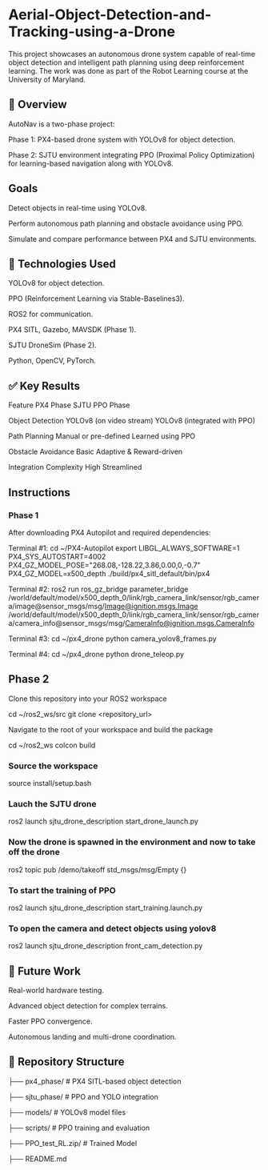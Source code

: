 # Aerial-Object-Detection-and-Tracking-using-a-Drone

This project showcases an autonomous drone system capable of real-time object detection and intelligent path planning using deep reinforcement learning. The work was done as part of the Robot Learning course at the University of Maryland.

## 🚁 Overview
AutoNav is a two-phase project:

Phase 1: PX4-based drone system with YOLOv8 for object detection.

Phase 2: SJTU environment integrating PPO (Proximal Policy Optimization) for learning-based navigation along with YOLOv8.

## Goals
Detect objects in real-time using YOLOv8.

Perform autonomous path planning and obstacle avoidance using PPO.

Simulate and compare performance between PX4 and SJTU environments.

## 🧠 Technologies Used
YOLOv8 for object detection.

PPO (Reinforcement Learning via Stable-Baselines3).

ROS2 for communication.

PX4 SITL, Gazebo, MAVSDK (Phase 1).

SJTU DroneSim (Phase 2).

Python, OpenCV, PyTorch.

## ✅ Key Results
Feature	PX4 Phase	SJTU PPO Phase

Object Detection	YOLOv8 (on video stream)	YOLOv8 (integrated with PPO)

Path Planning	Manual or pre-defined	Learned using PPO

Obstacle Avoidance	Basic	Adaptive & Reward-driven

Integration Complexity	High	Streamlined

## Instructions

### Phase 1

After downloading PX4 Autopilot and required dependencies:

Terminal #1:
cd ~/PX4-Autopilot
export LIBGL_ALWAYS_SOFTWARE=1
PX4_SYS_AUTOSTART=4002 PX4_GZ_MODEL_POSE="268.08,-128.22,3.86,0.00,0,-0.7" PX4_GZ_MODEL=x500_depth ./build/px4_sitl_default/bin/px4

Terminal #2:
ros2 run ros_gz_bridge parameter_bridge \
/world/default/model/x500_depth_0/link/rgb_camera_link/sensor/rgb_camera/image@sensor_msgs/msg/Image@ignition.msgs.Image \
/world/default/model/x500_depth_0/link/rgb_camera_link/sensor/rgb_camera/camera_info@sensor_msgs/msg/CameraInfo@ignition.msgs.CameraInfo

Terminal #3:
cd ~/px4_drone
python camera_yolov8_frames.py

Terminal #4:
cd ~/px4_drone
python drone_teleop.py

## Phase 2

Clone this repository into your ROS2 workspace

cd ~/ros2_ws/src
git clone <repository_url>

Navigate to the root of your workspace and build the package

cd ~/ros2_ws
colcon build 

### Source the workspace

source install/setup.bash

### Lauch the SJTU drone

ros2 launch sjtu_drone_description start_drone_launch.py

### Now the drone is spawned in the environment and now to take off the drone

ros2 topic pub /demo/takeoff std_msgs/msg/Empty {}

### To start the training of PPO

ros2 launch sjtu_drone_description start_training.launch.py

### To open the camera and detect objects using yolov8

ros2 launch sjtu_drone_description front_cam_detection.py


## 📌 Future Work
Real-world hardware testing.

Advanced object detection for complex terrains.

Faster PPO convergence.

Autonomous landing and multi-drone coordination.


## 📂 Repository Structure
├── px4_phase/          # PX4 SITL-based object detection

├── sjtu_phase/         # PPO and YOLO integration

├── models/             # YOLOv8 model files

├── scripts/            # PPO training and evaluation

├── PPO_test_RL.zip/            # Trained Model

├── README.md

